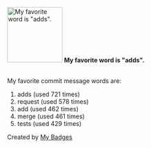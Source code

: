 <img src="https://my-badges.github.io/my-badges/favorite-word.png" alt="My favorite word is &quot;adds&quot;." title="My favorite word is &quot;adds&quot;." width="128">
<strong>My favorite word is &quot;adds&quot;.</strong>
<br><br>

My favorite commit message words are:

1. adds (used 721 times)
2. request (used 578 times)
3. add (used 462 times)
4. merge (used 461 times)
5. tests (used 429 times)


Created by <a href="https://github.com/my-badges/my-badges">My Badges</a>